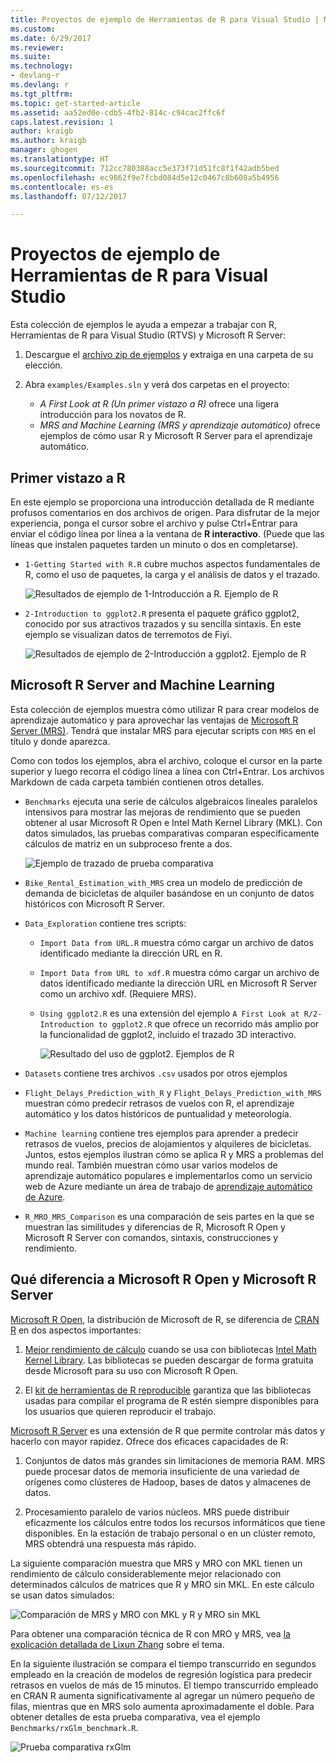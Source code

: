 ```yaml
---
title: Proyectos de ejemplo de Herramientas de R para Visual Studio | Microsoft Docs
ms.custom: 
ms.date: 6/29/2017
ms.reviewer: 
ms.suite: 
ms.technology:
- devlang-r
ms.devlang: r
ms.tgt_pltfrm: 
ms.topic: get-started-article
ms.assetid: aa52ed0e-cdb5-4fb2-814c-c94cac2ffc6f
caps.latest.revision: 1
author: kraigb
ms.author: kraigb
manager: ghogen
ms.translationtype: HT
ms.sourcegitcommit: 712cc780388acc5e373f71d51fc8f1f42adb5bed
ms.openlocfilehash: ec9862f9e7fcbd084d5e12c0467c8b608a5b4956
ms.contentlocale: es-es
ms.lasthandoff: 07/12/2017

---
```


# <a name="r-tools-for-visual-studio-sample-projects"></a>Proyectos de ejemplo de Herramientas de R para Visual Studio

Esta colección de ejemplos le ayuda a empezar a trabajar con R, Herramientas de R para Visual Studio (RTVS) y Microsoft R Server:

1. Descargue el [archivo zip de ejemplos](https://github.com/Microsoft/RTVS-docs/archive/master.zip) y extraiga en una carpeta de su elección.
1. Abra `examples/Examples.sln` y verá dos carpetas en el proyecto:

    - *A First Look at R (Un primer vistazo a R)* ofrece una ligera introducción para los novatos de R.
    - *MRS and Machine Learning (MRS y aprendizaje automático)* ofrece ejemplos de cómo usar R y Microsoft R Server para el aprendizaje automático.

## <a name="a-first-look-at-r"></a>Primer vistazo a R

En este ejemplo se proporciona una introducción detallada de R mediante profusos comentarios en dos archivos de origen. Para disfrutar de la mejor experiencia, ponga el cursor sobre el archivo y pulse Ctrl+Entrar para enviar el código línea por línea a la ventana de **R interactivo**. (Puede que las líneas que instalen paquetes tarden un minuto o dos en completarse).

- `1-Getting Started with R.R` cubre muchos aspectos fundamentales de R, como el uso de paquetes, la carga y el análisis de datos y el trazado.

    ![Resultados de ejemplo de 1-Introducción a R. Ejemplo de R](media/samples-getting-started-output.png)

- `2-Introduction to ggplot2.R` presenta el paquete gráfico ggplot2, conocido por sus atractivos trazados y su sencilla sintaxis. En este ejemplo se visualizan datos de terremotos de Fiyi.

    ![Resultados de ejemplo de 2-Introducción a ggplot2. Ejemplo de R](media/samples-ggplot-output.png)


## <a name="microsoft-r-server-and-machine-learning"></a>Microsoft R Server and Machine Learning

Esta colección de ejemplos muestra cómo utilizar R para crear modelos de aprendizaje automático y para aprovechar las ventajas de [Microsoft R Server (MRS)](http://aka.ms/rtvs-msft-r). Tendrá que instalar MRS para ejecutar scripts con `MRS` en el título y donde aparezca.

Como con todos los ejemplos, abra el archivo, coloque el cursor en la parte superior y luego recorra el código línea a línea con Ctrl+Entrar. Los archivos Markdown de cada carpeta también contienen otros detalles.

- `Benchmarks` ejecuta una serie de cálculos algebraicos lineales paralelos intensivos para mostrar las mejoras de rendimiento que se pueden obtener al usar Microsoft R Open e Intel Math Kernel Library (MKL). Con datos simulados, las pruebas comparativas comparan específicamente cálculos de matriz en un subproceso frente a dos.

    ![Ejemplo de trazado de prueba comparativa](media/samples-mro-benchmark-plot.png)

- `Bike_Rental_Estimation_with_MRS` crea un modelo de predicción de demanda de bicicletas de alquiler basándose en un conjunto de datos históricos con Microsoft R Server. 

- `Data_Exploration` contiene tres scripts:  
    - `Import Data from URL.R` muestra cómo cargar un archivo de datos identificado mediante la dirección URL en R.
    - `Import Data from URL to xdf.R` muestra cómo cargar un archivo de datos identificado mediante la dirección URL en Microsoft R Server como un archivo xdf. (Requiere MRS).
    - `Using ggplot2.R` es una extensión del ejemplo `A First Look at R/2-Introduction to ggplot2.R` que ofrece un recorrido más amplio por la funcionalidad de ggplot2, incluido el trazado 3D interactivo.

        ![Resultado del uso de ggplot2. Ejemplos de R](media/samples-3d-interactive.png)

- `Datasets` contiene tres archivos `.csv` usados por otros ejemplos
- `Flight_Delays_Prediction_with_R` y `Flight_Delays_Prediction_with_MRS` muestran cómo predecir retrasos de vuelos con R, el aprendizaje automático y los datos históricos de puntualidad y meteorología. 
- `Machine learning` contiene tres ejemplos para aprender a predecir retrasos de vuelos, precios de alojamientos y alquileres de bicicletas. Juntos, estos ejemplos ilustran cómo se aplica R y MRS a problemas del mundo real. También muestran cómo usar varios modelos de aprendizaje automático populares e implementarlos como un servicio web de Azure mediante un área de trabajo de [aprendizaje automático de Azure](https://azure.microsoft.com/services/machine-learning/).

- `R_MRO_MRS_Comparison` es una comparación de seis partes en la que se muestran las similitudes y diferencias de R, Microsoft R Open y Microsoft R Server con comandos, sintaxis, construcciones y rendimiento.

## <a name="whats-special-about-microsoft-r-open-and-microsoft-r-server"></a>Qué diferencia a Microsoft R Open y Microsoft R Server

[Microsoft R Open](http://aka.ms/rtvs-r-open), la distribución de Microsoft de R, se diferencia de [CRAN R](https://cran.r-project.org/) en dos aspectos importantes:

1. [Mejor rendimiento de cálculo](https://mran.revolutionanalytics.com/rro/#intelmkl1) cuando se usa con bibliotecas [Intel Math Kernel Library](https://software.intel.com/intel-mkl). Las bibliotecas se pueden descargar de forma gratuita desde Microsoft para su uso con Microsoft R Open.

1. El [kit de herramientas de R reproducible](https://mran.revolutionanalytics.com/rro/#reproducibility) garantiza que las bibliotecas usadas para compilar el programa de R estén siempre disponibles para los usuarios que quieren reproducir el trabajo.

[Microsoft R Server](http://aka.ms/rtvs-msft-r) es una extensión de R que permite controlar más datos y hacerlo con mayor rapidez. Ofrece dos eficaces capacidades de R:

1. Conjuntos de datos más grandes sin limitaciones de memoria RAM. MRS puede procesar datos de memoria insuficiente de una variedad de orígenes como clústeres de Hadoop, bases de datos y almacenes de datos.

1. Procesamiento paralelo de varios núcleos. MRS puede distribuir eficazmente los cálculos entre todos los recursos informáticos que tiene disponibles. En la estación de trabajo personal o en un clúster remoto, MRS obtendrá una respuesta más rápido.

La siguiente comparación muestra que MRS y MRO con MKL tienen un rendimiento de cálculo considerablemente mejor relacionado con determinados cálculos de matrices que R y MRO sin MKL. En este cálculo se usan datos simulados:

![Comparación de MRS y MRO con MKL y R y MRO sin MKL](media/samples-speed-comparison.png)

Para obtener una comparación técnica de R con MRO y MRS, vea [la explicación detallada de Lixun Zhang](http://htmlpreview.github.io/?https://github.com/lixzhang/R-MRO-MRS/blob/master/Introduction_to_MRO_and_MRS.html) sobre el tema.

En la siguiente ilustración se compara el tiempo transcurrido en segundos empleado en la creación de modelos de regresión logística para predecir retrasos en vuelos de más de 15 minutos.  El tiempo transcurrido empleado en CRAN R aumenta significativamente al agregar un número pequeño de filas, mientras que en MRS solo aumenta aproximadamente el doble. Para obtener detalles de esta prueba comparativa, vea el ejemplo `Benchmarks/rxGlm_benchmark.R`.

![Prueba comparativa rxGlm](media/samples-rxGLM-benchmark.png)

